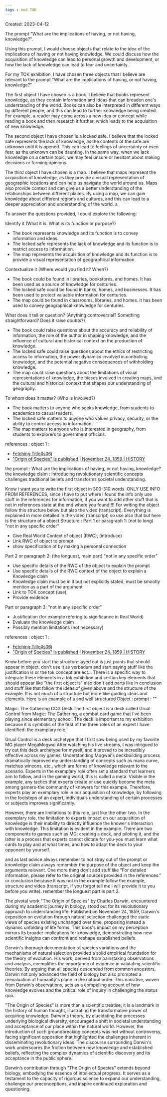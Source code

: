 ```yaml
---
tags : mod TOK
---
```

Created: 2023-04-12 

The prompt "What are the implications of having, or not having, knowledge?". 

Using this prompt, I would choose objects that relate to the idea of the implications of having or not having knowledge. We could discuss how the acquisition of knowledge can lead to personal growth and development, or how the lack of knowledge can lead to fear and uncertainty. 

For my TOK exhibition, I have chosen three objects that I believe are relevant to the prompt "What are the implications of having, or not having, knowledge?"

The first object I have chosen is a book. I believe that books represent knowledge, as they contain information and ideas that can broaden one's understanding of the world. Books can also be interpreted in different ways by different people, and this can lead to further knowledge being created. For example, a reader may come across a new idea or concept while reading a book and then research it further, which leads to the acquisition of new knowledge.

The second object I have chosen is a locked safe. I believe that the locked safe represents the lack of knowledge, as the contents of the safe are unknown until it is opened. This can lead to feelings of uncertainty or even fear, as the unknown can be daunting. In the same way, when we lack knowledge on a certain topic, we may feel unsure or hesitant about making decisions or forming opinions.

The third object I have chosen is a map. I believe that maps represent the acquisition of knowledge, as they provide a visual representation of geographic locations and can help us navigate the world around us. Maps also provide context and can give us a better understanding of the relationships between different places. By using a map, we can gain knowledge about different regions and cultures, and this can lead to a deeper appreciation and understanding of the world. a

To answer the questions provided, I could explore the following:

Identify it (What it is. What is its function or purpose?)

-   The book represents knowledge and its function is to convey information and ideas.
-   The locked safe represents the lack of knowledge and its function is to restrict access to information.
-   The map represents the acquisition of knowledge and its function is to provide a visual representation of geographical information.

Contextualize it (Where would you find it? When?)

-   The book could be found in libraries, bookstores, and homes. It has been used as a source of knowledge for centuries.
-   The locked safe could be found in banks, homes, and businesses. It has been used to protect valuable information for centuries.
-   The map could be found in classrooms, libraries, and homes. It has been used to convey geographical knowledge for centuries.

What does it tell or question? (Anything controversial? Something straightforward? Does it raise doubts?)

-   The book could raise questions about the accuracy and reliability of information, the role of the author in shaping knowledge, and the influence of cultural and historical context on the production of knowledge.
-   The locked safe could raise questions about the ethics of restricting access to information, the power dynamics involved in controlling knowledge, and the potential negative consequences of withholding knowledge.
-   The map could raise questions about the limitations of visual representations of knowledge, the biases involved in creating maps, and the cultural and historical context that shapes our understanding of geography.

To whom does it matter? (Who is involved?)

-   The book matters to anyone who seeks knowledge, from students to academics to casual readers.
-   The locked safe matters to anyone who values privacy, security, or the ability to control access to information.
-   The map matters to anyone who is interested in geography, from students to explorers to government officials.

references : 
object 1 : 
- [Fetching Title#s06j](https://en.wikipedia.org/wiki/On_the_Origin_of_Species#:~:text=Darwin%27s%20book%20introduced%20the%20scientific,a%20branching%20pattern%20of%20evolution.)
- ["Origin of Species" is published | November 24, 1859 | HISTORY](https://www.history.com/this-day-in-history/origin-of-species-is-published-2)


the prompt : What are the implications of having, or not having, knowledge?
the knowledge claim : Introducing revolutionary scientific concepts challenges traditional beliefs and transforms societal understanding.

Know i want you to write the first object in 300-310 words. ONLY USE INFO FROM REFERENCES, since i have to put where i found the info only use stuff in the references for information, if you want to add other stuff that is not in references state at the end where you found!!!! For writing the object follow this structure below but also the video (transcript).
Everything is explained in more detailed in the video (transcript) so use also that but here is the structure of a object
Structure : 
Part 1 or paragraph 1: (not to long) "not in any specific order"
- Give Real World Context of object (RWC), (introduce)
- Link RWC of object to prompt
- show specification of by making a personal connection

Part 2 or paragraph 2: (the longuest, main part) "not in any specific order"
- Use specific details of the RWC of the object to explain the prompt
- Use specific details of the RWC context of the object to explain a Knowledge claim
- Knowledge claim must be in it but not explicitly stated, must be smootly mention as a part of the argument
- Link to TOK concept (use)
- Provide evidence

Part or paragraph 3: "not in any specific order"
- Justification (for example refering to significance in Real World)
- Evaluate the knowledge claim
- Possibly mention limitations (not necessary)

references : 
object 1 : 
- [Fetching Title#s06j](https://en.wikipedia.org/wiki/On_the_Origin_of_Species#:~:text=Darwin%27s%20book%20introduced%20the%20scientific,a%20branching%20pattern%20of%20evolution.)
- ["Origin of Species" is published | November 24, 1859 | HISTORY](https://www.history.com/this-day-in-history/origin-of-species-is-published-2)
  
Know before you start the structure layed out is just points that should appear in object, don't use it as verbadum and start saying stuff like the justification is or the tok concept are ect... There is a specific way to integrate these elements in a tok exhibition and certain key elements that should appear like "the first object is" also don't add parts like in conclusion and stuff like that follow the ideas of given above and the structure of the example. It is not much of a structure but more like guiding ideas and elements. Here is an example of a and well structured Object : 
prompt : ""

Magic: The Gathering CCG Deck
The first object is a deck called Grual Control from Magic: The Gathering, a combat card game that I've been playing since elementary school. The deck is important to my exhibition because it is symbolic of the first of the three roles of an expert I have identified: the examplary role. 

Gruul Control is a deck archetype that I first saw being used by my favorite MG player MegaMogwai After watching his Iive streams, I was intrigued to try out this deck archetype for myself, and it proved to be incredibly effective across my games. Understanding Mogwai's deckbuilding process dramatically improved my understanding of concepts such as mana curve, matchup wincons, etc., which are forms of knowledge relevant to the scenario. Experts in the exemplary role often set a standard that learners aim to follow, and in the gaming world, this is called a meta. Visible in the example, any tactics that experts create or use quickly become the meta among gamers-the community of knowers for this example. Therefore, experts play an exemplary role in our acquisition of knowledge, by following in the footsteps of an expert, individuals understanding of certain processes or subjects improves significantly.

However, there are limitations to this role, just like the other two. In the exemplary role, the limitation to experts impact on our acquisition of knowledge is their inability to directly influence the knower's interaction with knowledge. This limitation is evident in the example. There are two components to games such as MG: creating a deck, and piloting it, and the latter is a process that experts cannot dictate for you-you must learn what cards to play and at what times, and how to adapt the deck to your opponent by yourself.

and as last advice always remember to not stray out of the prompt or knowledge claim always remember the purpose of the object and keep the arguments relevant. One more thing don't add stuff like "For detailed information, please refer to the original sources provided in the references." or conclusion because it was not in the example follow the example, structure and video (transcript, if you forgot tell me i will provide it to you before you write). remember the longuest part is part 2.

The pivotal work "The Origin of Species" by Charles Darwin, encountered during my academic journey in biology, stood out for its revolutionary approach to understanding life. Published on November 24, 1859, Darwin's exposition on evolution through natural selection challenged the static views of species existing unchanged over time, proposing instead a dynamic unfolding of life forms. This book's impact on my perception mirrors its broader implications for knowledge, demonstrating how new scientific insights can confront and reshape established beliefs.

Darwin's thorough documentation of species variations and the mechanisms of natural selection provided a solid empirical foundation for the theory of evolution. His work, derived from painstaking observations and analysis, exemplifies the importance of evidence in validating scientific theories. By arguing that all species descended from common ancestors, Darwin not only advanced the field of biology but also prompted a reevaluation of humanity's place in the natural order. This narrative, woven from Darwin's observations, acts as a compelling account of how knowledge evolves and the critical role of inquiry in challenging the status quo.

"The Origin of Species" is more than a scientific treatise; it is a landmark in the history of human thought, illustrating the transformative power of acquiring knowledge. Darwin's theory, by elucidating the processes underlying biological diversity, encouraged a shift in societal understanding and acceptance of our place within the natural world. However, the introduction of such groundbreaking concepts was not without controversy, facing significant opposition that highlighted the challenges inherent in disseminating revolutionary ideas. The discourse surrounding Darwin's work underscores the friction between new knowledge and established beliefs, reflecting the complex dynamics of scientific discovery and its acceptance in the public sphere.

Darwin’s contribution through "The Origin of Species" extends beyond biology, embodying the essence of intellectual progress. It serves as a testament to the capacity of rigorous science to expand our understanding, challenge our preconceptions, and inspire continued exploration and questioning.